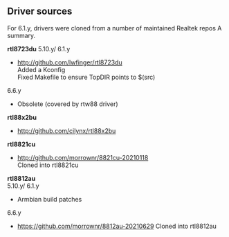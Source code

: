 ## Driver sources
For 6.1.y, drivers were cloned from a number of maintained Realtek repos
A summary.

**rtl8723du**
5.10.y/ 6.1.y
- http://github.com/lwfinger/rtl8723du  
    Added a Kconfig  
    Fixed Makefile to ensure TopDIR points to $(src)

6.6.y
- Obsolete (covered by rtw88 driver)

**rtl88x2bu**  
- http://github.com/cilynx/rtl88x2bu  
        
**rtl8821cu**  
- http://github.com/morrownr/8821cu-20210118  
    Cloned into rtl8821cu

**rtl8812au**  
5.10.y/ 6.1.y
- Armbian build patches

6.6.y
- https://github.com/morrownr/8812au-20210629
    Cloned into rtl8812au
